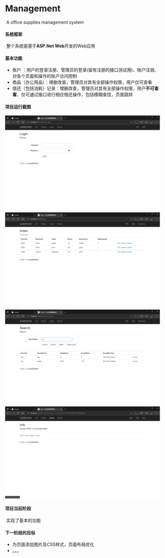 # Management
​	A office supplies management system



#### 系统框架

​	整个系统是基于**ASP.Net Web**开发的Web应用



#### 基本功能

- 账户 ：用户的登录注册、管理员的登录(留有注册的接口测试用)、账户注销、对各个页面和操作的账户访问控制
- 商品（办公用品）：增删改查，管理员对其有全部操作权限，用户仅可查看
- 借还（包括消耗）记录：增删改查，管理员对其有全部操作权限，用户**不可查看**，仅可通过接口进行相应借还操作，包括模糊查找，页面跳转



#### 项目运行截图



![QQ截图20210908210414](Picture/QQ截图20210908210414.png)

![QQ截图20210908210715](Picture/QQ截图20210908210715.png)

![QQ截图20210908210927](Picture/QQ截图20210908210927.png)

![QQ截图20210908211029](Picture/QQ截图20210908211029.png)



#### 项目当前阶段

​	实现了基本的功能



#### 下一阶段的目标

- 为页面添加图片及CSS样式，页面布局优化
- 。。。
